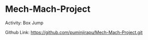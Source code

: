 # Mech-Mach-Project

Activity: Box Jump

Github Link: https://github.com/puminjirapu/Mech-Mach-Project.git